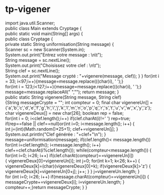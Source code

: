 # tp-vigener
import java.util.Scanner;  
public class Main extends Cryptage {    
public static void main(String[] args)     {    
public class Cryptage {      
private static String uniformisation(String message)   {     
Scanner sc = new Scanner(System.in);        
System.out.print("Entrez votre message : \n\t");        
String message = sc.nextLine();        
System.out.print("Choisissez votre clef : \n\t");      
String clef = sc.nextLine();        
System.out.print("Message crypté : "+vigenere(message, clef));     }   }
for(int i = 33; i&lt;97;i++){message=message.replace(((char)i), ' ');}      
for(int i = 123;i&lt;127;i++){message=message.replace(((char)i), ' ');}  
message=message.replaceAll(" ","");
return message;     }         
public static String vigenere(String message, String clef)   
{String messageCrypte = ""; 
int compteur = 0; 
final char vigenereUn[] = {'a','b','c','d','e','f','g','h','i','j','k','l','m','n','o','p','q','r','s','t','u','v','w','x','y','z'};
char vigenereDeux[] = new char[26]; 
boolean rep = false;     
for(int i = 0; i&lt;clef.length();i++)             if(clef.charAt(i)!=' ') 
rep=true;                   
if(rep==false || clef==null)or(int i=0; i&lt;message.length(); i++) 
{                
int j=(int)(Math.random()*25+1); 
clef+=vigenereUn[j];             } 
System.out.println("Clef générée : "+clef+"\n");         }
message=uniformisation(message);  if(clef.length()&lt; message.length()) 
for(int i=clef.length(); i&lt;message.length(); i++)  
clef+=clef.charAt(i%clef.length());  while(compteur&lt;message.length())         { 
for(int i=0; i&lt;26; i++)                 if(clef.charAt(compteur)==vigenereUn[i])    
{    vigenereDeux[0]=vigenereUn[i];  int j=0;         for(int k=1; k&lt;26; k++)   { 
vigenereDeux[k]=(char)(vigenereDeux[0]+k);
if(vigenereDeux[k]>'z')   {    
vigenereDeux[k]=vigenereUn[0+j];   j++;    }    }
j=vigenereUn.length;    }  
for (int i=0; i&lt;26; i++) 
if(message.charAt(compteur)==vigenereUn[i])     {   
messageCrypte+=vigenereDeux[i];    i=vigenereUn.length;     }  
compteur++;}return messageCrypte; 
}     }

